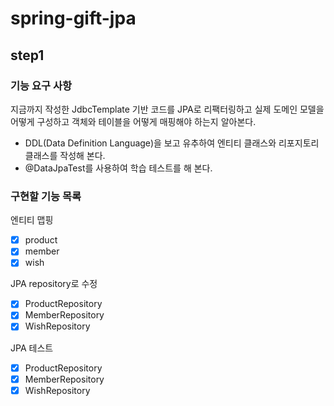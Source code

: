 # spring-gift-jpa

## step1
### 기능 요구 사항
지금까지 작성한 JdbcTemplate 기반 코드를 JPA로 리팩터링하고 실제 도메인 모델을 어떻게 구성하고 객체와 테이블을 어떻게 매핑해야 하는지 알아본다.
- DDL(Data Definition Language)을 보고 유추하여 엔티티 클래스와 리포지토리 클래스를 작성해 본다.
- @DataJpaTest를 사용하여 학습 테스트를 해 본다.

### 구현할 기능 목록
엔티티 맵핑
- [X] product
- [X] member
- [X] wish

JPA repository로 수정
- [X] ProductRepository
- [X] MemberRepository
- [X] WishRepository

JPA 테스트
- [X] ProductRepository
- [X] MemberRepository
- [X] WishRepository